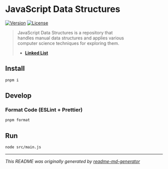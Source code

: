 # JavaScript Data Structures
[![Version](https://img.shields.io/badge/dynamic/json?url=https://raw.githubusercontent.com/eldarlrd/js-data-structures/main/package.json&query=version&logo=git-extensions&label=version&labelColor=475569&color=0284c7)](https://github.com/eldarlrd/js-data-structures/blob/main/package.json)
[![License](https://img.shields.io/badge/dynamic/json?url=https://raw.githubusercontent.com/eldarlrd/js-data-structures/main/package.json&query=license&logo=open-source-initiative&logoColor=fff&label=license&labelColor=475569&color=dc2626)](https://github.com/eldarlrd/js-data-structures/blob/main/LICENSE)

> JavaScript Data Structures is a repository that  
> handles manual data structures and applies various  
> computer science techniques for exploring them.
> - **[Linked List](https://github.com/eldarlrd/js-data-structures/tree/main/src/data-structures/linked-list)**

## Install
```sh
pnpm i
```
## Develop
### Format Code (ESLint + Prettier)
```sh
pnpm format
```
## Run
```sh
node src/main.js
```
***
*This README was originally generated by [readme-md-generator](https://github.com/kefranabg/readme-md-generator)*